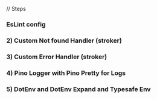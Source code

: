 // Steps

### EsLint config

### 2) Custom Not found Handler (stroker)

### 3) Custom Error Handler (stroker)

### 4) Pino Logger with Pino Pretty for Logs

### 5) DotEnv and DotEnv Expand and Typesafe Env
